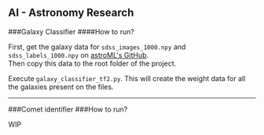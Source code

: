
## AI - Astronomy Research

###Galaxy Classifier
####How to run?

First, get the galaxy data for `sdss_images_1000.npy` and `sdss_labels_1000.npy` on [astroML's GitHub](https://github.com/astroML/astroML-data/tree/main/datasets).  
Then copy this data to the root folder of the project.

Execute `galaxy_classifier_tf2.py`. This will create the weight data for all the galaxies present on the files.

---

###Comet identifier
###How to run?

WIP